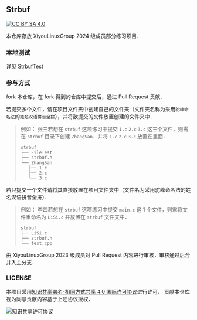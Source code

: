 ## Strbuf

[![CC BY SA 4.0](https://img.shields.io/github/license/XUPTLinuxGroup2020/Favorites?style=flat-square)](https://creativecommons.org/licenses/by-sa/4.0/)

本仓库存放 XiyouLinuxGroup 2024 级成员部分练习项目．

### 本地测试

详见 [StrbufTest](./StrbufTest/README.md)

### 参与方式

fork 本仓库，在 fork 得到的仓库中提交后，通过 Pull Request 贡献．

若提交多个文件，请在项目文件夹中创建自己的文件夹（文件夹名称为采用`驼峰命名法`的`姓名汉语拼音全拼`），并将欲提交的文件放置创建的文件夹中．

>例如：
>张三若想在 `strbuf` 这项练习中提交 `1.c` `2.c` `3.c` 这三个文件，则需在 `strbuf` 目录下创建 `ZhangSan`．并将 `1.c` `2.c` `3.c` 放置在里面．
>
>```
>strbuf
>├── FileTest
>├── strbuf.h
>└── ZhangSan
>    ├── 1.c
>    ├── 2.c
>    └── 3.c

若只提交一个文件请将其直接放置在项目文件夹中（文件名为采用驼峰命名法的姓名汉语拼音全拼）．

>例如：
>李四若想在 `strbuf` 这项练习中提交 `main.c` 这 1 个文件，则需将文件重命名为 `LiSi.c` 并放置在 `strbuf` 文件夹中．
>
>```
>strbuf
>├── LiSi.c
>├── strbuf.h
>└── test.cpp
>```

由 XiyouLinuxGroup 2023 级成员对 Pull Request 内容进行审核，审核通过后合并入主分支．

### LICENSE

本项目采用[知识共享署名-相同方式共享 4.0 国际许可协议](https://creativecommons.org/licenses/by-sa/4.0/)进行许可．
贡献本仓库视为同意贡献内容基于上述协议授权．

![知识共享许可协议](https://i.creativecommons.org/l/by-sa/4.0/88x31.png)
